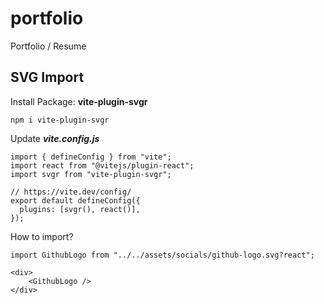 # portfolio
Portfolio / Resume

## SVG Import
Install Package: **vite-plugin-svgr**

    npm i vite-plugin-svgr
Update ***vite.config.js***

    import { defineConfig } from "vite";
    import react from "@vitejs/plugin-react";
    import svgr from "vite-plugin-svgr";
    
    // https://vite.dev/config/
    export default defineConfig({
      plugins: [svgr(), react()],
    });
How to import?

    import GithubLogo from "../../assets/socials/github-logo.svg?react";
    
    <div>
        <GithubLogo />
    </div>
